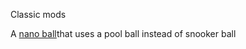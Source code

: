 Classic mods

A [nano ball](https://www.printables.com/model/308046-2-14-inch-pool-ball-ploopy-nano-btu-mod)that uses a pool ball instead of snooker ball